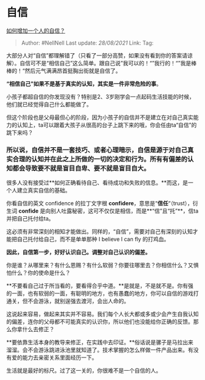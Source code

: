 # 自信
[如何增加一个人的自信？](https://www.zhihu.com/question/19553905/answer/605105794)

> Author: #NellNell
> Last update: *28/08/2021*
> Link:
> Tag:

大部分人对“自信”都理解错了（只看了一部分高赞，如果没有看到你的答案请谅解）。自信可不是“相信自己”这么简单。跟自己说”我可以的！“”我行的！“”我是棒棒的！“然后元气满满昂首挺胸出街就是自信了。

**“相信自己”如果不是基于真实的认知，其实是一件非常危险的事**。

小孩子都超自信的你发现没有？特别是2、3岁刚学会一点起码生活技能的时候，他们就已经觉得自己什么都能做了。

但这个阶段也是父母最但心的阶段，因为小孩子的自信并不是建立在对自己真实能力的认知上，ta可以跟着大孩子从很高的台子上跳下来的哦，你会任由ta“自信”的跳下来吗？

### **所以说，自信并不是一套技巧、或者心理暗示，自信是源于对自己真实合理的认知并在此之上所做的一切的决定和行为。所有有偏差的认知都会导致要不就是盲目自卑、要不就是盲目自大。**

很多人没有接受过**如何正确看待自己、看待成功和失败的信息。**而这，是一个人建立真实自信的基础。

你看自信的英文 confidence 的拉丁文字根 **confidere**，意思是“**信任**“（trust），衍生词 **confide** 是向别人吐露秘密，这可不仅仅是相信，而是**“信”且“托”**，信ta并把自己托付给ta。

这必须有非常深刻的相知才能做出。同样的，“自信”，需要对自己有深刻的认知才能把自己托付给自己，而不是单单那种 I believe I can fly 的打鸡血。

**因此，自信第一步，好好认识自己。调整对自己认识的偏差。**

你是谁？从哪里来？有什么恩赐？有什么软弱？你要往哪里去？你相信什么？又惧怕什么？你的使命是什么？

**不要看自己过于所当看的，要看得合乎中道。**是就是，不是就不是。你有强的一面，也有软弱的一面，有聪明的地方，也有愚蠢的地方，你可以自信的游戏打通关，但不会游泳，就别逞强去渡河，会出人命的。

这说起来容易，做起来其实并不容易。我们每个人长大都或多或少会产生自我认知的偏差，连你的父母都不可能真实的认识你，所以他们也没能给你正确的反馈。那么你拿什么去修正？

**要依靠生活本身的教导来修正，在实践中去印证。**俗话说是骡子是马拉出来溜溜。会不会游泳跳进泳池里就知道了。技术掌握的怎么样做一件产品出来。有没有爱的能力去亲密关系里面经历一下。

生活就是最好的标尺。过了这一关的，你很难不是一个自信的人。
